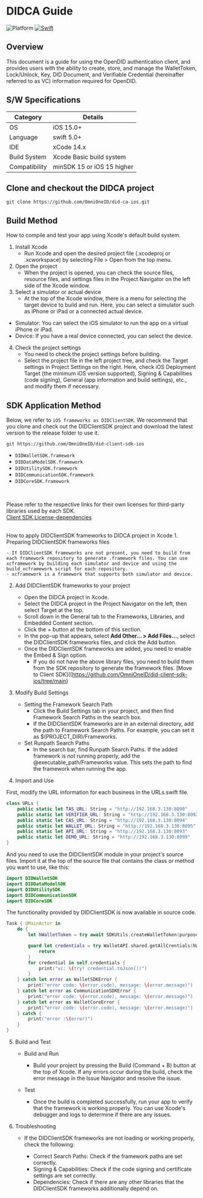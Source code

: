 # DIDCA Guide

![Platform](https://img.shields.io/cocoapods/p/SquishButton.svg?style=flat)
[![Swift](https://img.shields.io/badge/Swift-5-orange.svg?style=flat)](https://developer.apple.com/swift)

## Overview
This document is a guide for using the OpenDID authentication client, and provides users with the ability to create, store, and manage the WalletToken, Lock/Unlock, Key, DID Document, and Verifiable Credential (hereinafter referred to as VC) information required for OpenDID.


## S/W Specifications
| Category | Details                |
|------|----------------------------|
| OS  | iOS 15.0+|
| Language  | swift 5.0+|
| IDE  | xCode 14.x|
| Build System  | Xcode Basic build system |
| Compatibility | minSDK 15 or iOS 15 higher  |

## Clone and checkout the DIDCA project
```git
git clone https://github.com/OmniOneID/did-ca-ios.git
```

## Build Method
How to compile and test your app using Xcode's default build system.
1. Install Xcode
    - Run Xcode and open the desired project file (.xcodeproj or .xcworkspace) by selecting File > Open from the top menu.
2. Open the project
    - When the project is opened, you can check the source files, resource files, and settings files in the Project Navigator on the left side of the Xcode window.
3. Select a simulator or actual device
    - At the top of the Xcode window, there is a menu for selecting the target device to build and run. Here, you can select a simulator such as iPhone or iPad or a connected actual device.
- Simulator: You can select the iOS simulator to run the app on a virtual iPhone or iPad.
- Device: If you have a real device connected, you can select the device.

4. Check the project settings
    - You need to check the project settings before building.
    - Select the project file in the left project tree, and check the Target settings in Project Settings on the right. Here, check iOS Deployment Target (the minimum iOS version supported), Signing & Capabilities (code signing), General (app information and build settings), etc., and modify them if necessary.


## SDK Application Method
Below, we refer to `iOS frameworks as DIDClientSDK`. We recommend that you clone and check out the DIDClientSDK project and download the latest version to the release folder to use it.
```
git https://github.com/OmniOneID/did-client-sdk-ios
```
- `DIDWalletSDK.framework`
- `DIDDataModelSDK.framework`
- `DIDUtilitySDK.framework`
- `DIDCommunicationSDK.framework`
- `DIDCoreSDK.framework`
<br>

Please refer to the respective links for their own licenses for third-party libraries used by each SDK.
<br>
[Client SDK License-dependencies](https://github.com/OmniOneID/did-client-sdk-ios/blob/main/dependencies-license.md)
                                
<br>
How to apply DIDClientSDK frameworks to DIDCA project in Xcode
1. Preparing DIDClientSDK frameworks files

    - If DIDClientSDK frameworks are not present, you need to build from each framework repository to generate .framework files. You can use xcframework by building each simulator and device and using the build_xcframework script for each repository. 
    - xcframework is a framework that supports both simulator and device.

2. Add DIDClientSDK frameworks to your project

    - Open the DIDCA project in Xcode.
    - Select the DIDCA project in the Project Navigator on the left, then select Target at the top.
    - Scroll down in the General tab to the Frameworks, Libraries, and Embedded Content section.
    - Click the + button at the bottom of this section.
    - In the pop-up that appears, select **Add Other... > Add Files...**, select the DIDClientSDK frameworks files, and click the Add button.
    - Once the DIDClientSDK frameworks are added, you need to enable the Embed & Sign option.
      - If you do not have the above library files, you need to build them from the SDK repository to generate the framework files.
        [Move to Client SDK]((https://github.com/OmniOneID/did-client-sdk-ios/tree/main)


1. Modify Build Settings

    - Setting the Framework Search Path
        - Click the Build Settings tab in your project, and then find Framework Search Paths in the search box. 
        - If the DIDClientSDK frameworks are in an external directory, add the path to Framework Search Paths. For example, you can set it as $(PROJECT_DIR)/Frameworks.
    - Set Runpath Search Paths
        - In the search bar, find Runpath Search Paths. If the added framework is not running properly, add the @executable_path/Frameworks value. This sets the path to find the framework when running the app.

2. Import and Use

First, modify the URL information for each business in the URLs.swift file.
```swift
class URLs {
    public static let TAS_URL: String = "http://192.168.3.130:8090"
    public static let VERIFIER_URL: String = "http://192.168.3.130:8092"
    public static let CAS_URL: String = "http://192.168.3.130:8094"
    public static let WALLET_URL: String = "http://192.168.3.130:8095"
    public static let API_URL: String = "http://192.168.3.130:8093"
    public static let DEMO_URL: String = "http://192.168.3.130:8099"
}
```

And you need to use the DIDClientSDK module in your project's source files. Import it at the top of the source file that contains the class or method you want to use, like this:
```swift
import DIDWalletSDK
import DIDDataModelSDK
import DIDUtilitySDK
import DIDCommunicationSDK
import DIDCoreSDK
```
The functionality provided by DIDClientSDK is now available in source code.
```swift
Task { @MainActor in
    do {
        let hWalletToken = try await SDKUtils.createWalletToken(purpose: WalletTokenPurposeEnum.LIST_VC, userId: Properties.getUserId()!)

        guard let credentials = try WalletAPI.shared.getAllCrentials(hWalletToken: hWalletToken) else {    
            return
        }
        for credential in self.credentials {
            print("vc: \(try! credential.toJson())")
        }
    } catch let error as WalletSDKError {
        print("error code: \(error.code), message: \(error.message)")
    } catch let error as CommunicationSDKError {
        print("error code: \(error.code), message: \(error.message)")
    } catch let error as WalletCoreError {
        print("error code: \(error.code), message: \(error.message)")
    } catch {
        print("error :\(error)")
    }
}
```

5. Build and Test

    - Build and Run    
        - Build your project by pressing the Build (Command + B) button at the top of Xcode. If any errors occur during the build, check the error message in the Issue Navigator and resolve the issue.

    - Test
        - Once the build is completed successfully, run your app to verify that the framework is working properly. You can use Xcode's debugger and logs to determine if there are any issues.

6. Troubleshooting
    - If the DIDClientSDK frameworks are not loading or working properly, check the following:

        - Correct Search Paths: Check if the framework paths are set correctly.
        - Signing & Capabilities: Check if the code signing and certificate settings are set correctly.
        - Dependencies: Check if there are any other libraries that the DIDClientSDK frameworks additionally depend on.

